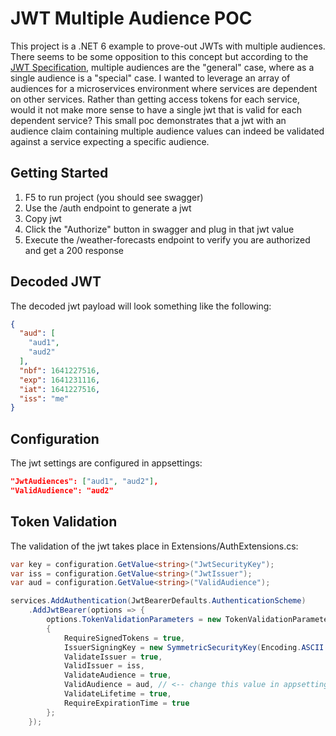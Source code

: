# JWT Multiple Audience POC
This project is a .NET 6 example to prove-out JWTs with multiple audiences. There seems to be some opposition to this concept
but according to the [JWT Specification](https://datatracker.ietf.org/doc/html/rfc7519#section-4.1.3), multiple audiences are the "general" case, where as a single audience is a "special" case. I wanted to leverage an array of audiences for a microservices environment where services are dependent on other services. Rather than getting access tokens for each
service, would it not make more sense to have a single jwt that is valid for each dependent service? This small poc demonstrates that a jwt with an audience claim containing multiple audience values can indeed be validated against a service expecting a specific audience.

## Getting Started
1. F5 to run project (you should see swagger)
2. Use the /auth endpoint to generate a jwt
3. Copy jwt
4. Click the "Authorize" button in swagger and plug in that jwt value
5. Execute the /weather-forecasts endpoint to verify you are authorized and get a 200 response

## Decoded JWT
The decoded jwt payload will look something like the following:
```json
{
  "aud": [
    "aud1",
    "aud2"
  ],
  "nbf": 1641227516,
  "exp": 1641231116,
  "iat": 1641227516,
  "iss": "me"
}
```

## Configuration
The jwt settings are configured in appsettings:
```json
"JwtAudiences": ["aud1", "aud2"],
"ValidAudience": "aud2"
```

## Token Validation
The validation of the jwt takes place in Extensions/AuthExtensions.cs:
```csharp
var key = configuration.GetValue<string>("JwtSecurityKey");
var iss = configuration.GetValue<string>("JwtIssuer");
var aud = configuration.GetValue<string>("ValidAudience");

services.AddAuthentication(JwtBearerDefaults.AuthenticationScheme)
    .AddJwtBearer(options => {
        options.TokenValidationParameters = new TokenValidationParameters
        {
            RequireSignedTokens = true,
            IssuerSigningKey = new SymmetricSecurityKey(Encoding.ASCII.GetBytes(key)),
            ValidateIssuer = true,
            ValidIssuer = iss,
            ValidateAudience = true,
            ValidAudience = aud, // <-- change this value in appsettings to verify any listed audience works
            ValidateLifetime = true,
            RequireExpirationTime = true
        };
    });
```